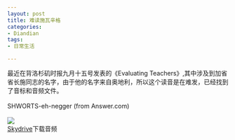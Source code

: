 ```yaml
---
layout: post
title: 难读施瓦辛格
categories:
- Diandian
tags:
- 日常生活

---
```

最近在背洛杉矶时报九月十五号发表的《Evaluating Teachers》,其中涉及到加省省长施同志的名字，由于他的名字来自奥地利，所以这个读音是在难发，已经找到了音标和音频文件。
<br />
<br />SHWORTS-eh-negger (from Answer.com)
<br />
<br />
<img src="http://m1.img.srcdd.com/farm4/d/2012/0627/10/1A025F98DA83C63A3300CCF7994B5671_B500_900_445_57.PNG" />
<br />
<a href="http://cid-fab8d2ca1ec73be4.skydrive.live.com/self.aspx/.Public/Schwarzenegger%5E_4101.mp3" target="_blank">Skydrive</a>下载音频